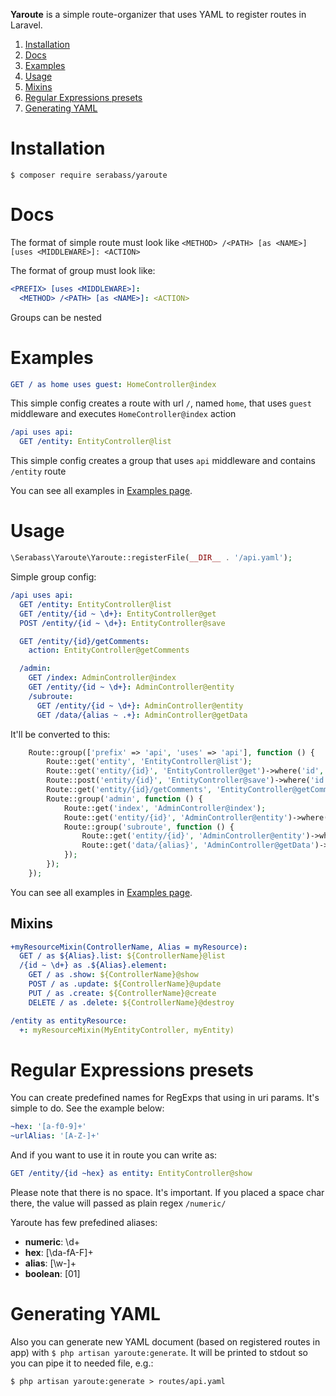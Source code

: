 **Yaroute** is a simple route-organizer that uses YAML to register routes in Laravel.

1. [Installation](#installation)
2. [Docs](#docs)
3. [Examples](#examples)
4. [Usage](#usage)
5. [Mixins](#mixins)
6. [Regular Expressions presets](#regular-expressions-presets)
7. [Generating YAML](#generating-yaml)

# Installation
` $ composer require serabass/yaroute `

# Docs
The format of simple route must look like `<METHOD> /<PATH> [as <NAME>] [uses <MIDDLEWARE>]: <ACTION>`

The format of group must look like:

```yaml
<PREFIX> [uses <MIDDLEWARE>]:
  <METHOD> /<PATH> [as <NAME>]: <ACTION>
```

Groups can be nested

# Examples

```yaml
GET / as home uses guest: HomeController@index
```
This simple config creates a route with url `/`, named `home`, that uses `guest` middleware and executes
    `HomeController@index` action


```yaml
/api uses api:
  GET /entity: EntityController@list
```

This simple config creates a group that uses `api` middleware and contains `/entity` route

You can see all examples in [Examples page](./examples).

# Usage

```php
\Serabass\Yaroute\Yaroute::registerFile(__DIR__ . '/api.yaml');
```

Simple group config:
```yaml
/api uses api:
  GET /entity: EntityController@list
  GET /entity/{id ~ \d+}: EntityController@get
  POST /entity/{id ~ \d+}: EntityController@save

  GET /entity/{id}/getComments:
    action: EntityController@getComments

  /admin:
    GET /index: AdminController@index
    GET /entity/{id ~ \d+}: AdminController@entity
    /subroute:
      GET /entity/{id ~ \d+}: AdminController@entity
      GET /data/{alias ~ .+}: AdminController@getData
```

It'll be converted to this:
```php
    Route::group(['prefix' => 'api', 'uses' => 'api'], function () {
        Route::get('entity', 'EntityController@list');
        Route::get('entity/{id}', 'EntityController@get')->where('id', '\d+');
        Route::post('entity/{id}', 'EntityController@save')->where('id', '\d+');
        Route::get('entity/{id}/getComments', 'EntityController@getComments')->where('id', '\d+');
        Route::group('admin', function () {
            Route::get('index', 'AdminController@index');
            Route::get('entity/{id}', 'AdminController@entity')->where('id', '\d+');
            Route::group('subroute', function () {
                Route::get('entity/{id}', 'AdminController@entity')->where('id', '\d+');
                Route::get('data/{alias}', 'AdminController@getData')->where('alias', '.+');
            });
        });
    });
```

You can see all examples in [Examples page](./examples).

## Mixins

```yaml
+myResourceMixin(ControllerName, Alias = myResource):
  GET / as ${Alias}.list: ${ControllerName}@list
  /{id ~ \d+} as .${Alias}.element:
    GET / as .show: ${ControllerName}@show
    POST / as .update: ${ControllerName}@update
    PUT / as .create: ${ControllerName}@create
    DELETE / as .delete: ${ControllerName}@destroy

/entity as entityResource:
  +: myResourceMixin(MyEntityController, myEntity)
```

# Regular Expressions presets

You can create predefined names for RegExps that using in uri params.
It's simple to do. See the example below:

```yaml
~hex: '[a-f0-9]+'
~urlAlias: '[A-Z-]+'
```

And if you want to use it in route you can write as:
```yaml
GET /entity/{id ~hex} as entity: EntityController@show
```

Please note that there is no space. It's important. If you placed a space char there, 
the value will passed as plain regex `/numeric/`

Yaroute has few prefedined aliases:

* **numeric**: \d+
* **hex**: [\da-fA-F]+
* **alias**: [\w-]+
* **boolean**: [01]

# Generating YAML

Also you can generate new YAML document (based on registered routes in app)
 with `$ php artisan yaroute:generate`.
It will be printed to stdout so you can pipe it to needed file, e.g.:

`$ php artisan yaroute:generate > routes/api.yaml`
